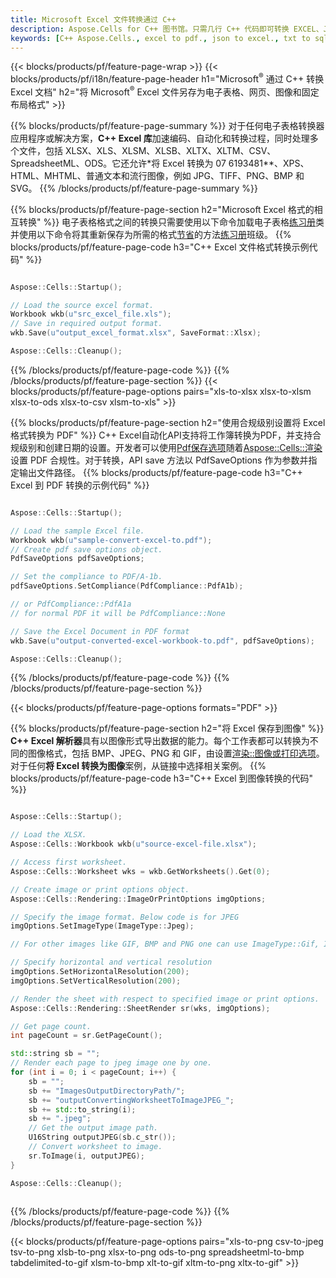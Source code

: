```yaml
---
title: Microsoft Excel 文件转换通过 C++
description: Aspose.Cells for C++ 图书馆。只需几行 C++ 代码即可转换 EXCEL、JSON、PDF、XML、HTML、TXT、TSV、CSV、SQL、JPG、PNG 等格式。
keywords: [C++ Aspose.Cells., excel to pdf., json to excel., txt to sql., csv to json., json to pdf., xml to excel and Convert files between various formats in C++]
---
```

{{< blocks/products/pf/feature-page-wrap >}}
{{< blocks/products/pf/i18n/feature-page-header h1="Microsoft<sup>&reg;</sup> 通过 C++ 转换 Excel 文档" h2="将 Microsoft<sup>&reg;</sup> Excel 文件另存为电子表格、网页、图像和固定布局格式" >}}

{{% blocks/products/pf/feature-page-summary %}}
对于任何电子表格转换器应用程序或解决方案，**C++ Excel 库**加速编码、自动化和转换过程，同时处理多个文件，包括 XLSX、XLS、XLSM、XLSB、XLTX、XLTM、CSV、SpreadsheetML、ODS。它还允许*将 Excel 转换为 07 6193481**、XPS、HTML、MHTML、普通文本和流行图像，例如 JPG、TIFF、PNG、BMP 和 SVG。
{{% /blocks/products/pf/feature-page-summary %}}

{{% blocks/products/pf/feature-page-section h2="Microsoft Excel 格式的相互转换" %}}
电子表格格式之间的转换只需要使用以下命令加载电子表格[练习册](https://reference.aspose.com/cells/cpp/aspose.cells/workbook/)类并使用以下命令将其重新保存为所需的格式[节省](https://reference.aspose.com/cells/cpp/aspose.cells/workbook/save/)的方法[练习册](https://reference.aspose.com/cells/cpp/aspose.cells/workbook/)班级。
{{% blocks/products/pf/feature-page-code h3="C++ Excel 文件格式转换示例代码" %}}

```cpp

Aspose::Cells::Startup();

// Load the source excel format.
Workbook wkb(u"src_excel_file.xls");
// Save in required output format.
wkb.Save(u"output_excel_format.xlsx", SaveFormat::Xlsx);

Aspose::Cells::Cleanup();

```
{{% /blocks/products/pf/feature-page-code %}}
{{% /blocks/products/pf/feature-page-section %}}
{{< blocks/products/pf/feature-page-options pairs="xls-to-xlsx xlsx-to-xlsm xlsx-to-ods xlsx-to-csv xlsm-to-xls" >}}


{{% blocks/products/pf/feature-page-section h2="使用合规级别设置将 Excel 格式转换为 PDF" %}}
C++ Excel自动化API支持将工作簿转换为PDF，并支持合规级别和创建日期的设置。开发者可以使用[Pdf保存选项](https://reference.aspose.com/cells/cpp/aspose.cells/pdfsaveoptions/)随着[Aspose::Cells::渲染](https://reference.aspose.com/cells/cpp/aspose.cells.rendering/)设置 PDF 合规性。对于转换，API save 方法以 PdfSaveOptions 作为参数并指定输出文件路径。
{{% blocks/products/pf/feature-page-code h3="C++ Excel 到 PDF 转换的示例代码" %}}

```cpp

Aspose::Cells::Startup();

// Load the sample Excel file.
Workbook wkb(u"sample-convert-excel-to.pdf");
// Create pdf save options object.
PdfSaveOptions pdfSaveOptions;

// Set the compliance to PDF/A-1b.
pdfSaveOptions.SetCompliance(PdfCompliance::PdfA1b);

// or PdfCompliance::PdfA1a
// for normal PDF it will be PdfCompliance::None

// Save the Excel Document in PDF format
wkb.Save(u"output-converted-excel-workbook-to.pdf", pdfSaveOptions);

Aspose::Cells::Cleanup();

```
{{% /blocks/products/pf/feature-page-code %}}
{{% /blocks/products/pf/feature-page-section %}}

{{< blocks/products/pf/feature-page-options formats="PDF" >}}

{{% blocks/products/pf/feature-page-section h2="将 Excel 保存到图像" %}}
**C++ Excel 解析器**具有以图像形式导出数据的能力。每个工作表都可以转换为不同的图像格式，包括 BMP、JPEG、PNG 和 GIF，由设置[渲染::图像或打印选项](https://reference.aspose.com/cells/cpp/aspose.cells.rendering/imageorprintoptions/)。对于任何**将 Excel 转换为图像**案例，从链接中选择相关案例。
{{% blocks/products/pf/feature-page-code h3="C++ Excel 到图像转换的代码" %}}

```cpp

Aspose::Cells::Startup();

// Load the XLSX.
Aspose::Cells::Workbook wkb(u"source-excel-file.xlsx");

// Access first worksheet.
Aspose::Cells::Worksheet wks = wkb.GetWorksheets().Get(0);

// Create image or print options object.
Aspose::Cells::Rendering::ImageOrPrintOptions imgOptions;

// Specify the image format. Below code is for JPEG
imgOptions.SetImageType(ImageType::Jpeg);

// For other images like GIF, BMP and PNG one can use ImageType::Gif, ImageType::Bmp and ImageType::Png respectively 

// Specify horizontal and vertical resolution
imgOptions.SetHorizontalResolution(200);
imgOptions.SetVerticalResolution(200);

// Render the sheet with respect to specified image or print options.
Aspose::Cells::Rendering::SheetRender sr(wks, imgOptions);

// Get page count.
int pageCount = sr.GetPageCount();

std::string sb = "";
// Render each page to jpeg image one by one.
for (int i = 0; i < pageCount; i++) {
	sb = ""; 
	sb += "ImagesOutputDirectoryPath/";
	sb += "outputConvertingWorksheetToImageJPEG_";
	sb += std::to_string(i);
	sb += ".jpeg";
	// Get the output image path.
	U16String outputJPEG(sb.c_str());
	// Convert worksheet to image.
	sr.ToImage(i, outputJPEG);
}

Aspose::Cells::Cleanup();
	
```
{{% /blocks/products/pf/feature-page-code %}}
{{% /blocks/products/pf/feature-page-section %}}

{{< blocks/products/pf/feature-page-options pairs="xls-to-png csv-to-jpeg tsv-to-png xlsb-to-png xlsx-to-png ods-to-png spreadsheetml-to-bmp tabdelimited-to-gif xlsm-to-bmp xlt-to-gif xltm-to-png xltx-to-gif" >}}
